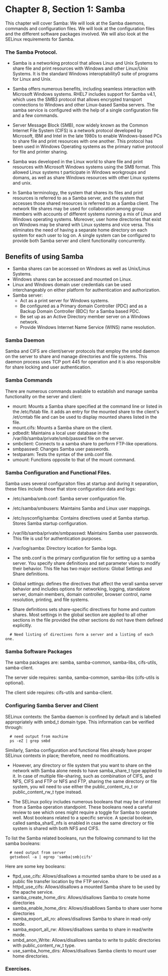 # Chapter 8, Section 1: Samba

This chapter will cover Samba: We will look at the Samba daemons, commands and configuration files. We will look at the configuration files and the different software packages involved. We will also look at the SELinux requirements for Samba.

### The Samba Protocol.

- Samba is a networking protocol that allows Linux and Unix Systems to share file and print resources with Windows and other Linux/Unix Systems. It is the standard Windows interoptability0 suite of programs for Linux and Unix.

- Samba offers numerous benefits, including seamless interaction with Microsoft Windows systems. RHEL7 includes support for Samba v4.1, which uses the SMB3 protocol that allows encrypted transport connections to Windows and other Linux-based Samba servers. The samba service is configured with the help of a single configuration file and a few commands.

- Server Message Block (SMB), now widely known as the Common Internet File System (CIFS) is a network protocol developed by Microsoft, IBM and Intel in the late 1980s to enable Windows-based PCs to share file and print resources with one another. This protocol has been used in Windows Operating systems as the primary native protocol for file and printer sharing.

- Samba was developed in the Linux world to share file and print resources with Microsoft Windows systems using the SMB format. This allowed Linux systems t participate in Windows workgroups and domans, as well as share Windows resources with other Linux systems and unix.

- In Samba terminology, the system that shares its files and print resources is referred to as a Samba server, and the system that accesses those shared resources is referred to as a Samba client. The network file shares may be used for collaboration among group members with accounts of different systems running a mix of Linux and Windows operating systems. Moreover, user home directories that exist on Windows may be shared with Linux systems and vice versa. This eliminates the need of having a separate home directory on each system for each user to log on. A single system can be configured to provide both Samba server and client functionality concurrently.

## Benefits of using Samba

- Samba shares can be accessed on Windows as well as Unix/Linus Systems.
- Windows shares can be accessed and mounted on Linux.
- Linux and Windows domain user credentials can be used interchangeably on either platform for authentication and authorization.
- Samba server:
  - Act as a print server for Windows systems.
  - Be configured as a Primary domain Controller (PDC) and as a Backup Domain Controller (BDC) for a Samba based PDC.
  - Be set up as an Active Directory member server on a Windows network.
  - Provide Windows Internet Name Service (WINS) name resolution.

### Samba Daemon

Samba and CIFS are client/server protocols that employ the smbd daemon on the server to share and manage directories and file systems. This daemon process uses TCP port 445 for operation and it is also responsible for share locking and user authentication.

### Samba Commands

There are numerous commands available to establish and manage samba functionality on the server and client:

- mount: Mounts a Samba share specified at the command line or listed in the /etc/fstab file. it adds an entry for the mounted share to the client's /et/cmtab file and can be used to display mounted shares listed in the file.
- mount.cifs: Mounts a Samba share on the client.
- pdbedit: Maintains a local user database in the /var/lib/samba/private/smb/passwd file on the server.
- smbclient: Connects to a samba share to perform FTP-like operations.
- smbpasswd: Changes Samba user passwords.
- testparam: Tests the syntax of the smb.conf file.
- umount: Functions opposite to that of the mount command.

### Samba Configuration and Functional Files.

Samba uses several configuraiton files at startup and during it separation, these files include those that store configuration data and logs:

- /etc/samba/smb.conf: Samba server configuration file.
- /etc/samba/smbusers: Maintains Samba and Linux user mappings.
- /etc/sysconfig/samba: Contains directives used at Samba startup. Stores Samba startup configuration.
- /var/lib/samba/private/smbpasswd: Maintains Samba user passwords. This file is usd for authentication purposes.
- /var/log/samba: Directory location for Samba logs.

- The smb.conf is the primary configuration file for setting up a samba server. You specify share definitions and set parameter vlues to modify their behavior. This file has two major sections: Global Settings and Share definitions.

- Global settings: defines the directives that affect the verall samba server behavior and includes options for networking, logging, standalone server, domain members, domain controller, browser control, name resolution, printing, and file systems.

- Share definitions sets share-specific directives for home and custom shares. Most settings in the global section are applied to all other sections in the file provided the other sections do not have them defined explicitly.

```
  # Need listing of directives form a server and a listing of each one.
```

### Samba Software Packages

The samba packages are: samba, samba-common, samba-libs, cifs-utils, samba-client.

The server side requires: samba, samba-common, samba-libs (cifs-utils is optional).

The client side requires: cifs-utils and samba-client.

### Configuring Samba Server and Client

SELinux contexts: the Samba daemon is confined by default and is labelled appropriately with smbd_t domain type. This information can be verified through:

```
  # need output from machine
  ps -eZ | grep smbd
```

Similarly, Samba configuration and functional files already have proper SELinux contexts in place; therefore, need no modifications.

- However, any directory or file system that you want to share on the network with Samba alone needs to have samba_share_t type applied to it. In case of multiple file-sharing, such as combination of CIFS, and NFS, CIFS and FTP or NFS and FTP, sharing the same directory or file system, you wil need to use either the public_content_ro_t or public_content_rw_t type instead.

- The SELinux policy includes numerous booleans that may be of interest from a Samba operation standpoint. These booleans need a careful review to see which ones might require a toggle for Samba to operate well. Most booleans related to a specific service. A special boolean, called samba_sharE_nfs is enabled in csae the same directory or file system is shared with both NFS and CIFS.

To list the Samba related booleans, run the following command to list the samba booleans:

```
  # need output from server
  getsebool -a | egrep 'samba|smb|cifs'
```

Here are some key booleans:

- ftpd_use_cifs: Allows/disallows a mounted samba share to be used as a public file transfer location by the FTP service.
- httpd_use_cifs: Allows/disallows a mounted Samba share to be used by the apache service.
- samba_create_home_dirs: Allows/disallows Samba to create home directories
- samba_enable_home_dirs: Allows/disabllows Samba to share user home directories
- samba_export_all_ro: allows/disallows Samba to share in read-only mode.
- samba_export_all_rw: Allows/disallows samba to share in read/write mode.
- smbd_anon_Write: Allows/disallows samba to write to public directories with public_content_rw_t type.
- use_samba_home_dirs: Allows/disallows Samba clients to mount user home directories.


### Exercises. 

